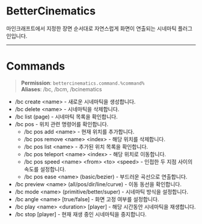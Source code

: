 # BetterCinematics
마인크래프트에서 지정한 장면 순서대로 자연스럽게 화면이 연출되는 시네마틱 플러그인입니다.

---

# Commands
> **Permission**: `bettercinematics.command.%command%`   
> **Aliases**: /bc, /bcm, /bcinematics 
- /bc create \<name> - 새로운 시네마틱을 생성합니다.
- /bc delete \<name> - 시네마틱을 삭제합니다.
- /bc list \(page) - 시네마틱 목록을 확인합니다. 
- /bc pos - 위치 관련 명령어를 확인합니다.
  - /bc pos add \<name> - 현재 위치를 추가합니다.
  - /bc pos remove \<name> \<index> - 해당 위치를 삭제합니다.
  - /bc pos list \<name> - 추가된 위치 목록을 확인합니다.
  - /bc pos teleport \<name> \<index> - 해당 위치로 이동합니다.
  - /bc pos speed \<name> \<from> \<to> \<speed> - 인접한 두 지점 사이의 속도를 설정합니다.
  - /bc pos ease \<name> \(basic/bezier) - 부드러운 곡선으로 연출합니다.
- /bc preview \<name> \(all/pos/dir/line/curve) - 이동 동선을 확인합니다.
- /bc mode \<name> \(primitive/better/super) - 시네마틱 방식을 설정합니다.
- /bc angle \<name> \[true/false] - 화면 고정 여부를 설정합니다.
- /bc play \<name> \<duration> \[player] - 해당 시간동안 시네마틱을 재생합니다.
- /bc stop \[player] - 현재 재생 중인 시네마틱을 중지합니다.